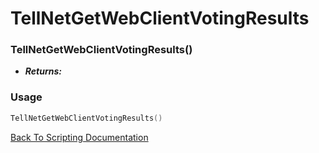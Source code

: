# TellNetGetWebClientVotingResults

### TellNetGetWebClientVotingResults()
- ***Returns:*** 

### Usage

```Lua
TellNetGetWebClientVotingResults()
```


[Back To Scripting Documentation](../README.md)
